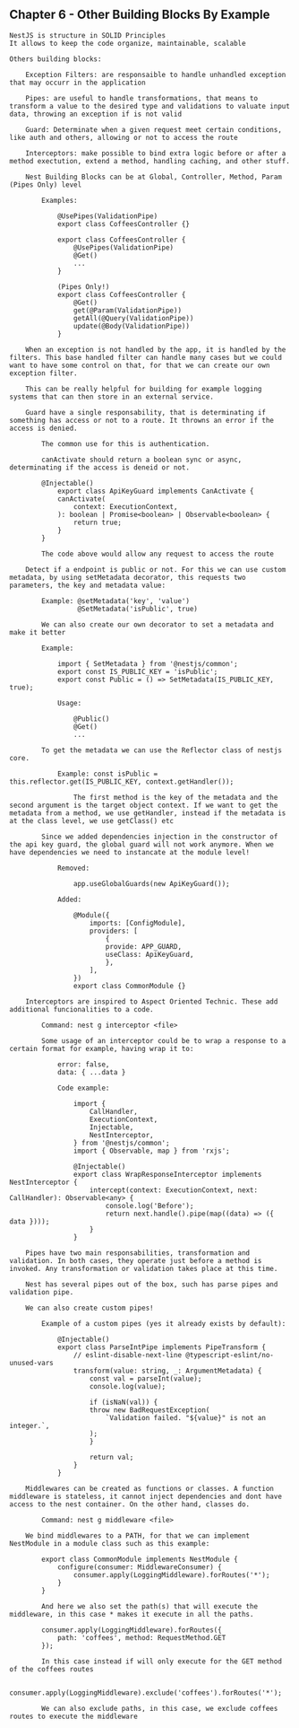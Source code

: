 ## Chapter 6 - Other Building Blocks By Example

    NestJS is structure in SOLID Principles
    It allows to keep the code organize, maintainable, scalable

    Others building blocks:

        Exception Filters: are responsaible to handle unhandled exception that may occurr in the application

        Pipes: are useful to handle transformations, that means to transform a value to the desired type and validations to valuate input data, throwing an exception if is not valid

        Guard: Determinate when a given request meet certain conditions, like auth and others, allowing or not to access the route

        Interceptors: make possible to bind extra logic before or after a method exectution, extend a method, handling caching, and other stuff.

        Nest Building Blocks can be at Global, Controller, Method, Param (Pipes Only) level

            Examples:

                @UsePipes(ValidationPipe)
                export class CoffeesController {}

                export class CoffeesController {
                    @UsePipes(ValidationPipe)
                    @Get()
                    ...
                }

                (Pipes Only!)
                export class CoffeesController {
                    @Get()
                    get(@Param(ValidationPipe))
                    getAll(@Query(ValidationPipe))
                    update(@Body(ValidationPipe))
                }

        When an exception is not handled by the app, it is handled by the filters. This base handled filter can handle many cases but we could want to have some control on that, for that we can create our own exception filter.

        This can be really helpful for building for example logging systems that can then store in an external service.

        Guard have a single responsability, that is determinating if something has access or not to a route. It throwns an error if the access is denied.

            The common use for this is authentication.

            canActivate should return a boolean sync or async, determinating if the access is deneid or not.

            @Injectable()
                export class ApiKeyGuard implements CanActivate {
                canActivate(
                    context: ExecutionContext,
                ): boolean | Promise<boolean> | Observable<boolean> {
                    return true;
                }
            }

            The code above would allow any request to access the route
        
        Detect if a endpoint is public or not. For this we can use custom metadata, by using setMetadata decorator, this requests two parameters, the key and metadata value:

            Example: @setMetadata('key', 'value')
                     @SetMetadata('isPublic', true)

            We can also create our own decorator to set a metadata and make it better

            Example:

                import { SetMetadata } from '@nestjs/common';
                export const IS_PUBLIC_KEY = 'isPublic';
                export const Public = () => SetMetadata(IS_PUBLIC_KEY, true);

                Usage:

                    @Public()
                    @Get()
                    ...

            To get the metadata we can use the Reflector class of nestjs core.

                Example: const isPublic = this.reflector.get(IS_PUBLIC_KEY, context.getHandler());

                    The first method is the key of the metadata and the second argument is the target object context. If we want to get the metadata from a method, we use getHandler, instead if the metadata is at the class level, we use getClass() etc

            Since we added dependencies injection in the constructor of the api key guard, the global guard will not work anymore. When we have dependencies we need to instancate at the module level!

                Removed: 
                    
                    app.useGlobalGuards(new ApiKeyGuard());

                Added:

                    @Module({
                        imports: [ConfigModule],
                        providers: [
                            {
                            provide: APP_GUARD,
                            useClass: ApiKeyGuard,
                            },
                        ],
                    })
                    export class CommonModule {}

        Interceptors are inspired to Aspect Oriented Technic. These add additional funcionalities to a code.

            Command: nest g interceptor <file>

            Some usage of an interceptor could be to wrap a response to a certain format for example, having wrap it to:

                error: false,
                data: { ...data }

                Code example:

                    import {
                        CallHandler,
                        ExecutionContext,
                        Injectable,
                        NestInterceptor,
                    } from '@nestjs/common';
                    import { Observable, map } from 'rxjs';

                    @Injectable()
                    export class WrapResponseInterceptor implements NestInterceptor {
                        intercept(context: ExecutionContext, next: CallHandler): Observable<any> {
                            console.log('Before');
                            return next.handle().pipe(map((data) => ({ data })));
                        }
                    }

        Pipes have two main responsabilities, transformation and validation. In both cases, they operate just before a method is invoked. Any transformation or validation takes place at this time.

        Nest has several pipes out of the box, such has parse pipes and validation pipe.

        We can also create custom pipes!

            Example of a custom pipes (yes it already exists by default):

                @Injectable()
                export class ParseIntPipe implements PipeTransform {
                    // eslint-disable-next-line @typescript-eslint/no-unused-vars
                    transform(value: string, _: ArgumentMetadata) {
                        const val = parseInt(value);
                        console.log(value);

                        if (isNaN(val)) {
                        throw new BadRequestException(
                            `Validation failed. "${value}" is not an integer.`,
                        );
                        }

                        return val;
                    }
                }

        Middlewares can be created as functions or classes. A function middleware is stateless, it cannot inject dependencies and dont have access to the nest container. On the other hand, classes do.

            Command: nest g middleware <file>

        We bind middlewares to a PATH, for that we can implement NestModule in a module class such as this example:

            export class CommonModule implements NestModule {
                configure(consumer: MiddlewareConsumer) {
                    consumer.apply(LoggingMiddleware).forRoutes('*');
                }
            }

            And here we also set the path(s) that will execute the middleware, in this case * makes it execute in all the paths.

            consumer.apply(LoggingMiddleware).forRoutes({ 
                path: 'coffees', method: RequestMethod.GET
            });

            In this case instead if will only execute for the GET method of the coffees routes

            consumer.apply(LoggingMiddleware).exclude('coffees').forRoutes('*');

            We can also exclude paths, in this case, we exclude coffees routes to execute the middleware